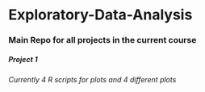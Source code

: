 # Exploratory-Data-Analysis

### Main Repo for all projects in the current course

##### Project 1 
###### Currently 4 R scripts for plots and 4 different plots 

